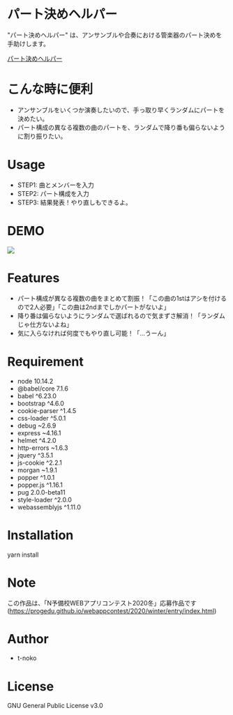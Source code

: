 # パート決めヘルパー

"パート決めヘルパー" は、アンサンブルや合奏における管楽器のパート決めを手助けします。

[パート決めヘルパー](https://protected-brushlands-21043.herokuapp.com/)

# こんな時に便利
- アンサンブルをいくつか演奏したいので、手っ取り早くランダムにパートを決めたい。
- パート構成の異なる複数の曲のパートを、ランダムで降り番も偏らないように割り振りたい。

# Usage
- STEP1: 曲とメンバーを入力
- STEP2: パート構成を入力
- STEP3: 結果発表！やり直しもできるよ。

# DEMO

![](https://protected-brushlands-21043.herokuapp.com/img/intro_v0-01.gif)

# Features

- パート構成が異なる複数の曲をまとめて割振！「この曲の1stはアシを付けるので2人必要」「この曲は2ndまでしかパートがないよ」
- 降り番は偏らないようにランダムで選ばれるので気まずさ解消！「ランダムじゃ仕方ないよね」
- 気に入らなければ何度でもやり直し可能！「...うーん」

# Requirement

* node  10.14.2
* @babel/core  7.1.6
* babel  ^6.23.0
* bootstrap  ^4.6.0
* cookie-parser  ^1.4.5
* css-loader  ^5.0.1
* debug  ~2.6.9
* express  ~4.16.1
* helmet  ^4.2.0
* http-errors  ~1.6.3
* jquery  ^3.5.1
* js-cookie  ^2.2.1
* morgan  ~1.9.1
* popper  ^1.0.1
* popper.js  ^1.16.1
* pug  2.0.0-beta11
* style-loader  ^2.0.0
* webassemblyjs  ^1.11.0

# Installation

yarn install

# Note

この作品は、「N予備校WEBアプリコンテスト2020冬」応募作品です
(https://progedu.github.io/webappcontest/2020/winter/entry/index.html)

# Author
* t-noko

# License
GNU General Public License v3.0
